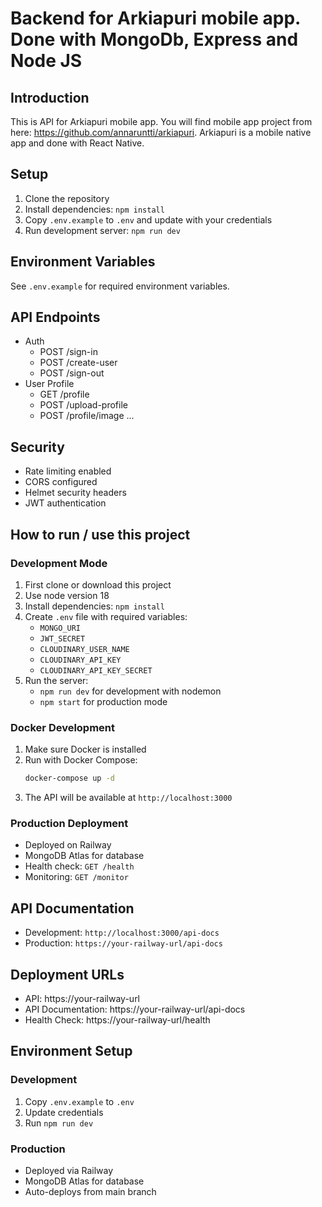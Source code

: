 # Backend for Arkiapuri mobile app. Done with MongoDb, Express and Node JS

## Introduction

This is API for Arkiapuri mobile app. You will find mobile app project from here: https://github.com/annaruntti/arkiapuri. Arkiapuri is a mobile native app and done with React Native.

## Setup

1. Clone the repository
2. Install dependencies: `npm install`
3. Copy `.env.example` to `.env` and update with your credentials
4. Run development server: `npm run dev`

## Environment Variables

See `.env.example` for required environment variables.

## API Endpoints

- Auth
  - POST /sign-in
  - POST /create-user
  - POST /sign-out
- User Profile
  - GET /profile
  - POST /upload-profile
  - POST /profile/image
    ...

## Security

- Rate limiting enabled
- CORS configured
- Helmet security headers
- JWT authentication

## How to run / use this project

### Development Mode

1. First clone or download this project
2. Use node version 18
3. Install dependencies: `npm install`
4. Create `.env` file with required variables:
   - `MONGO_URI`
   - `JWT_SECRET`
   - `CLOUDINARY_USER_NAME`
   - `CLOUDINARY_API_KEY`
   - `CLOUDINARY_API_KEY_SECRET`
5. Run the server:
   - `npm run dev` for development with nodemon
   - `npm start` for production mode

### Docker Development

1. Make sure Docker is installed
2. Run with Docker Compose:
   ```bash
   docker-compose up -d
   ```
3. The API will be available at `http://localhost:3000`

### Production Deployment

- Deployed on Railway
- MongoDB Atlas for database
- Health check: `GET /health`
- Monitoring: `GET /monitor`

## API Documentation

- Development: `http://localhost:3000/api-docs`
- Production: `https://your-railway-url/api-docs`

## Deployment URLs

- API: https://your-railway-url
- API Documentation: https://your-railway-url/api-docs
- Health Check: https://your-railway-url/health

## Environment Setup

### Development

1. Copy `.env.example` to `.env`
2. Update credentials
3. Run `npm run dev`

### Production

- Deployed via Railway
- MongoDB Atlas for database
- Auto-deploys from main branch

